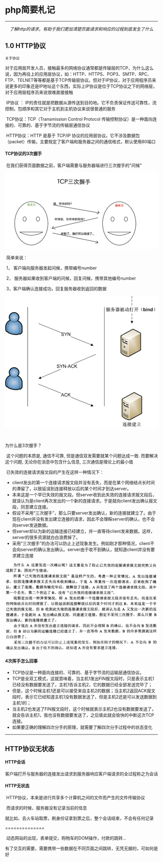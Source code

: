# php简要札记

---

$$
了解http的请求，有助于我们更加清楚页面请求和响应的过程到底发生了什么
$$

## 1.0 HTTP协议

 	关于协议

​	对于应用层开发人员，接触最多的网络协议通常都是传输层的TCP，为什么这么说，因为再往上的应用层协议，如：HTTP、HTTPS、POP3、SMTP、RPC、FTP、TELNET等等都是基于TCP传输层协议。但对于IP协议，对于应用程序员来说更多的印象还是IP地址这个东西，实际上IP协议是位于TCP协议之下的网络层，对于应用层程序员来说很难直接接触

​	IP协议 ：  IP的责任就是把数据从源传送到目的地。它不负责保证传送可靠性，流控制，包顺序和其它对于主机到主机协议来说很普通的服务

​	TCP协议：TCP（Transmission Control Protocol 传输控制协议）是一种面向连接的、可靠的、基于字节流的传输层通信协议

​	HTTP协议：HTTP 是基于 TCP/IP 协议的应用层协议。它不涉及数据包（packet）传输，主要规定了客户端和服务器之间的通信格式，默认使用80端口



#### TCP协议的3次握手

​	在我们获得页面数据之前，客户端需要与服务器端进行三次握手的"问候"

![66e67](images\687474703a2f2f6f6f327239726e7a702e626b742e636c6f7564646e2e636f6d2f3630363537332d32303137303331373139313333363933322d313635343735313132332e706e67.png)

​	简单来说：

​		1， 客户端向服务器发起问候，携带编号number

​		2， 服务器如果收到客户端的问候，回复问候，携带其他编号number

​		3，客户端确认连接成功，回复服务器收到返回的数据

![Connection_TCP](images\Connection_TCP.png)

​	

为什么是3次握手？

​	这个问题的本质是, 通信不可靠, 但是通信双发需要就某个问题达成一致. 而要解决这个问题, 无论你在消息中包含什么信息, 三次通信是理论上的最小值

​	已失效的连接请求报文段的产生在这样一种情况下：

 - client发出的第一个连接请求报文段并没有丢失，而是在某个网络结点长时间的滞留了，以致延误到连接释放以后的某个时间才到达server。
 - 本来这是一个早已失效的报文段。但server收到此失效的连接请求报文段后，就误认为是client再次发出的一个新的连接请求。于是就向client发出确认报文段，同意建立连接。
 - 假设不采用“三次握手”，那么只要server发出确认，新的连接就建立了。由于现在client并没有发出建立连接的请求，因此不会理睬server的确认，也不会向server发送数据。
 - 但server却以为新的运输连接已经建立，并一直等待client发来数据。这样，server的很多资源就白白浪费掉了。
 - 采用“三次握手”的办法可以防止上述现象发生。例如刚才那种情况，client不会向server的确认发出确认。server由于收不到确认，就知道client并没有要求建立连接



![4time](images\4time.jpg)





#### 4次挥手怎么回事 

- TCP协议是一种面向连接的、可靠的、基于字节流的运输层通信协议。
- TCP是全双工模式，这就意味着，当主机1发出FIN报文段时，只是表示主机1已经没有数据要发送了，主机1告诉主机2，它的数据已经全部发送完毕了；
- 但是，这个时候主机1还是可以接受来自主机2的数据；当主机2返回ACK报文段时，表示它已经知道主机1没有数据发送了，但是主机2还是可以发送数据到主机1的；
- 当主机2也发送了FIN报文段时，这个时候就表示主机2也没有数据要发送了，就会告诉主机1，我也没有数据要发送了，之后彼此就会愉快的中断这次TCP连接。
- 如果要正确的理解四次分手的原理，就需要了解四次分手过程中的状态变化

---



## HTTP协议无状态



#### HTTP会话

​	客户端打开与服务器的连接发出请求到服务器响应客户端请求的全过程称之为会话



#### HTTP无状态

​	HTTP协议，本来是进行共享多个计算机之间的文件而产生的文件传输协议

​	而请求的时候，服务器没有记录当前的信息

​	就比如，去火车站取票，刷身份证拿到票之后，整个会话结束，不会有任何记录

==============

​	动态网站的出现，表单提交，购物车的DOM操作，付款的跳转...

​	有了交互的需要，需要携带一些数据在不同页面之间跳转，无凭无据的，可如何是好